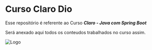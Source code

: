 # Curso Claro Dio
Esse repositório é referente ao Curso **_Claro - Java com Spring Boot_**

Será anexado aqui todos os conteudos trabalhados no curso assim.

![Logo](https://assets.dio.me/9_6ebA0LkSX4vE7gkPhzrgvZ87TUsJIHG_IH1BHEr9g/f:webp/h:120/q:80/L3RyYWNrcy9jOTBlNzk3OS1iODA3LTQ5NDEtODk1YS04ZDg1NTY0YjE0MmUucG5n)




